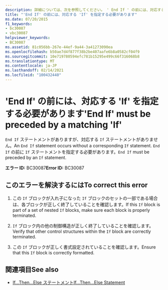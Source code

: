 ```yaml
---
description: 詳細については、次を参照してください。 ' End If ' の前には、対応する ' If ' を指定しなければなりません
title: "'End If' の前には、対応する 'If' を指定する必要があります"
ms.date: 07/20/2015
f1_keywords:
- bc30087
- vbc30087
helpviewer_keywords:
- BC30087
ms.assetid: 81c056bb-267e-44ef-9a44-3a41273090ea
ms.openlocfilehash: b50ae7d4f877f38b2be407aafe6b8a0582cf04f9
ms.sourcegitcommit: 10e719780594efc781b15295e499c66f316068b8
ms.translationtype: MT
ms.contentlocale: ja-JP
ms.lasthandoff: 02/14/2021
ms.locfileid: "100432440"
---
```

# <a name="end-if-must-be-preceded-by-a-matching-if"></a><span data-ttu-id="dfeb3-103">'End If' の前には、対応する 'If' を指定する必要があります</span><span class="sxs-lookup"><span data-stu-id="dfeb3-103">'End If' must be preceded by a matching 'If'</span></span>

<span data-ttu-id="dfeb3-104">`End If` ステートメントがありますが、対応する `If` ステートメントがありません。</span><span class="sxs-lookup"><span data-stu-id="dfeb3-104">An `End If` statement occurs without a corresponding `If` statement.</span></span> <span data-ttu-id="dfeb3-105">`End If` の前に `If` ステートメントを指定する必要があります。</span><span class="sxs-lookup"><span data-stu-id="dfeb3-105">`End If` must be preceded by an `If` statement.</span></span>  
  
 <span data-ttu-id="dfeb3-106">**エラー ID:** BC30087</span><span class="sxs-lookup"><span data-stu-id="dfeb3-106">**Error ID:** BC30087</span></span>  
  
## <a name="to-correct-this-error"></a><span data-ttu-id="dfeb3-107">このエラーを解決するには</span><span class="sxs-lookup"><span data-stu-id="dfeb3-107">To correct this error</span></span>  
  
1. <span data-ttu-id="dfeb3-108">この `If` ブロックが入れ子になった `If` ブロックのセットの一部である場合は、各ブロックが正しく終了していることを確認します。</span><span class="sxs-lookup"><span data-stu-id="dfeb3-108">If this `If` block is part of a set of nested `If` blocks, make sure each block is properly terminated.</span></span>  
  
2. <span data-ttu-id="dfeb3-109">`If` ブロック内の他の制御構造が正しく終了していることを確認します。</span><span class="sxs-lookup"><span data-stu-id="dfeb3-109">Verify that other control structures within the `If` block are correctly terminated.</span></span>  
  
3. <span data-ttu-id="dfeb3-110">この `If` ブロックが正しく書式設定されていることを確認します。</span><span class="sxs-lookup"><span data-stu-id="dfeb3-110">Ensure that this `If` block is correctly formatted.</span></span>  
  
## <a name="see-also"></a><span data-ttu-id="dfeb3-111">関連項目</span><span class="sxs-lookup"><span data-stu-id="dfeb3-111">See also</span></span>

- [<span data-ttu-id="dfeb3-112">If...Then...Else ステートメント</span><span class="sxs-lookup"><span data-stu-id="dfeb3-112">If...Then...Else Statement</span></span>](../language-reference/statements/if-then-else-statement.md)
